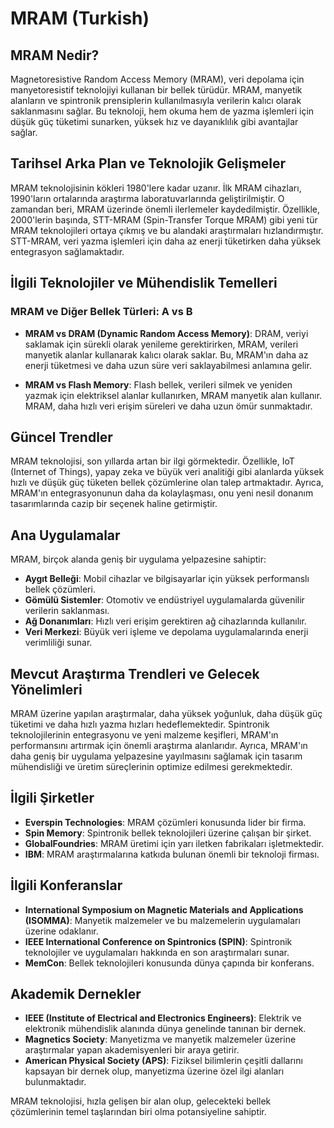 # MRAM (Turkish)

## MRAM Nedir?

Magnetoresistive Random Access Memory (MRAM), veri depolama için manyetoresistif teknolojiyi kullanan bir bellek türüdür. MRAM, manyetik alanların ve spintronik prensiplerin kullanılmasıyla verilerin kalıcı olarak saklanmasını sağlar. Bu teknoloji, hem okuma hem de yazma işlemleri için düşük güç tüketimi sunarken, yüksek hız ve dayanıklılık gibi avantajlar sağlar.

## Tarihsel Arka Plan ve Teknolojik Gelişmeler

MRAM teknolojisinin kökleri 1980'lere kadar uzanır. İlk MRAM cihazları, 1990'ların ortalarında araştırma laboratuvarlarında geliştirilmiştir. O zamandan beri, MRAM üzerinde önemli ilerlemeler kaydedilmiştir. Özellikle, 2000'lerin başında, STT-MRAM (Spin-Transfer Torque MRAM) gibi yeni tür MRAM teknolojileri ortaya çıkmış ve bu alandaki araştırmaları hızlandırmıştır. STT-MRAM, veri yazma işlemleri için daha az enerji tüketirken daha yüksek entegrasyon sağlamaktadır.

## İlgili Teknolojiler ve Mühendislik Temelleri

### MRAM ve Diğer Bellek Türleri: A vs B

- **MRAM vs DRAM (Dynamic Random Access Memory)**: DRAM, veriyi saklamak için sürekli olarak yenileme gerektirirken, MRAM, verileri manyetik alanlar kullanarak kalıcı olarak saklar. Bu, MRAM'ın daha az enerji tüketmesi ve daha uzun süre veri saklayabilmesi anlamına gelir.
  
- **MRAM vs Flash Memory**: Flash bellek, verileri silmek ve yeniden yazmak için elektriksel alanlar kullanırken, MRAM manyetik alan kullanır. MRAM, daha hızlı veri erişim süreleri ve daha uzun ömür sunmaktadır.

## Güncel Trendler

MRAM teknolojisi, son yıllarda artan bir ilgi görmektedir. Özellikle, IoT (Internet of Things), yapay zeka ve büyük veri analitiği gibi alanlarda yüksek hızlı ve düşük güç tüketen bellek çözümlerine olan talep artmaktadır. Ayrıca, MRAM'ın entegrasyonunun daha da kolaylaşması, onu yeni nesil donanım tasarımlarında cazip bir seçenek haline getirmiştir.

## Ana Uygulamalar

MRAM, birçok alanda geniş bir uygulama yelpazesine sahiptir:

- **Aygıt Belleği**: Mobil cihazlar ve bilgisayarlar için yüksek performanslı bellek çözümleri.
- **Gömülü Sistemler**: Otomotiv ve endüstriyel uygulamalarda güvenilir verilerin saklanması.
- **Ağ Donanımları**: Hızlı veri erişim gerektiren ağ cihazlarında kullanılır.
- **Veri Merkezi**: Büyük veri işleme ve depolama uygulamalarında enerji verimliliği sunar.

## Mevcut Araştırma Trendleri ve Gelecek Yönelimleri

MRAM üzerine yapılan araştırmalar, daha yüksek yoğunluk, daha düşük güç tüketimi ve daha hızlı yazma hızları hedeflemektedir. Spintronik teknolojilerinin entegrasyonu ve yeni malzeme keşifleri, MRAM'ın performansını artırmak için önemli araştırma alanlarıdır. Ayrıca, MRAM'ın daha geniş bir uygulama yelpazesine yayılmasını sağlamak için tasarım mühendisliği ve üretim süreçlerinin optimize edilmesi gerekmektedir.

## İlgili Şirketler

- **Everspin Technologies**: MRAM çözümleri konusunda lider bir firma.
- **Spin Memory**: Spintronik bellek teknolojileri üzerine çalışan bir şirket.
- **GlobalFoundries**: MRAM üretimi için yarı iletken fabrikaları işletmektedir.
- **IBM**: MRAM araştırmalarına katkıda bulunan önemli bir teknoloji firması.

## İlgili Konferanslar

- **International Symposium on Magnetic Materials and Applications (ISOMMA)**: Manyetik malzemeler ve bu malzemelerin uygulamaları üzerine odaklanır.
- **IEEE International Conference on Spintronics (SPIN)**: Spintronik teknolojiler ve uygulamaları hakkında en son araştırmaları sunar.
- **MemCon**: Bellek teknolojileri konusunda dünya çapında bir konferans.

## Akademik Dernekler

- **IEEE (Institute of Electrical and Electronics Engineers)**: Elektrik ve elektronik mühendislik alanında dünya genelinde tanınan bir dernek.
- **Magnetics Society**: Manyetizma ve manyetik malzemeler üzerine araştırmalar yapan akademisyenleri bir araya getirir.
- **American Physical Society (APS)**: Fiziksel bilimlerin çeşitli dallarını kapsayan bir dernek olup, manyetizma üzerine özel ilgi alanları bulunmaktadır.

MRAM teknolojisi, hızla gelişen bir alan olup, gelecekteki bellek çözümlerinin temel taşlarından biri olma potansiyeline sahiptir.